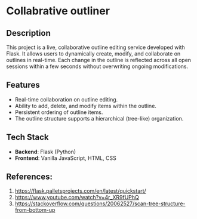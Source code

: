 # Collabrative outliner

## Description
This project is a live, collaborative outline editing service developed with Flask. It allows users to dynamically create, modify, and collaborate on outlines in real-time. Each change in the outline is reflected across all open sessions within a few seconds without overwriting ongoing modifications.

## Features
- Real-time collaboration on outline editing.
- Ability to add, delete, and modify items within the outline.
- Persistent ordering of outline items.
- The outline structure supports a hierarchical (tree-like) organization.

## Tech Stack
- **Backend**: Flask (Python)
- **Frontend**: Vanilla JavaScript, HTML, CSS

## References:
1. https://flask.palletsprojects.com/en/latest/quickstart/
2. https://www.youtube.com/watch?v=4r_XR9fUPhQ
3. https://stackoverflow.com/questions/20062527/scan-tree-structure-from-bottom-up
